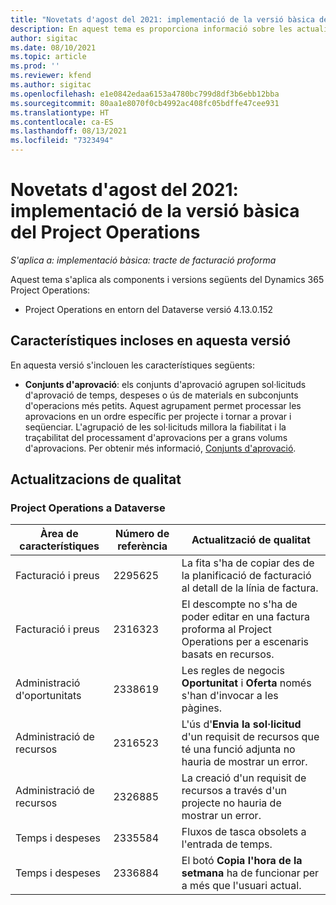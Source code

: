 ```yaml
---
title: "Novetats d'agost del 2021: implementació de la versió bàsica del Project Operations"
description: En aquest tema es proporciona informació sobre les actualitzacions de qualitat disponibles a la versió d'agost de 2021 de la implementació bàsica del Project Operations.
author: sigitac
ms.date: 08/10/2021
ms.topic: article
ms.prod: ''
ms.reviewer: kfend
ms.author: sigitac
ms.openlocfilehash: e1e0842edaa6153a4780bc799d8df3b6ebb12bba
ms.sourcegitcommit: 80aa1e8070f0cb4992ac408fc05bdffe47cee931
ms.translationtype: HT
ms.contentlocale: ca-ES
ms.lasthandoff: 08/13/2021
ms.locfileid: "7323494"
---
```

# <a name="whats-new-august-2021---project-operations-lite-deployment"></a>Novetats d'agost del 2021: implementació de la versió bàsica del Project Operations

_S'aplica a: implementació bàsica: tracte de facturació proforma_

Aquest tema s'aplica als components i versions següents del Dynamics 365 Project Operations:

  - Project Operations en entorn del Dataverse versió 4.13.0.152

## <a name="features-included-in-this-release"></a>Característiques incloses en aquesta versió

En aquesta versió s'inclouen les característiques següents:

- **Conjunts d'aprovació**: els conjunts d'aprovació agrupen sol·licituds d'aprovació de temps, despeses o ús de materials en subconjunts d'operacions més petits. Aquest agrupament permet processar les aprovacions en un ordre específic per projecte i tornar a provar i seqüenciar. L'agrupació de les sol·licituds millora la fiabilitat i la traçabilitat del processament d'aprovacions per a grans volums d'aprovacions. Per obtenir més informació, [Conjunts d'aprovació](../../approvals/approval-sets.md).

## <a name="quality-updates"></a>Actualitzacions de qualitat

### <a name="project-operations-on-dataverse"></a>Project Operations a Dataverse

| **Àrea de característiques** | **Número de referència** | **Actualització de qualitat** |
| --- | --- | --- |
| Facturació i preus | 2295625 | La fita s'ha de copiar des de la planificació de facturació al detall de la línia de factura. |
| Facturació i preus | 2316323 | El descompte no s'ha de poder editar en una factura proforma al Project Operations per a escenaris basats en recursos. |
|   Administració d'oportunitats | 2338619 | Les regles de negocis **Oportunitat** i **Oferta** només s'han d'invocar a les pàgines. |
| Administració de recursos | 2316523 | L'ús d'**Envia la sol·licitud** d'un requisit de recursos que té una funció adjunta no hauria de mostrar un error. |
| Administració de recursos | 2326885 | La creació d'un requisit de recursos a través d'un projecte no hauria de mostrar un error. |
| Temps i despeses | 2335584 | Fluxos de tasca obsolets a l'entrada de temps. |
| Temps i despeses | 2336884 | El botó **Copia l'hora de la setmana** ha de funcionar per a més que l'usuari actual. |

